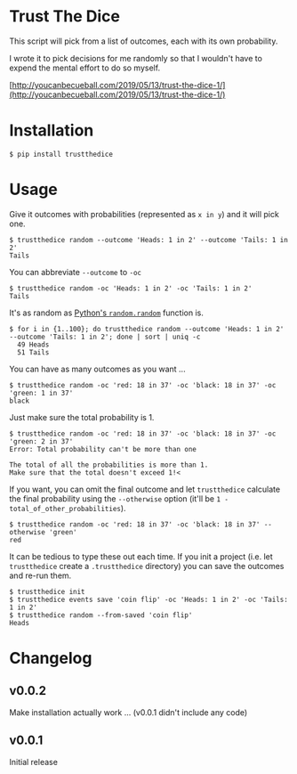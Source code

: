 # Trust The Dice

This script will pick from a list of outcomes, each with its own probability.

I wrote it to pick decisions for me randomly so that I wouldn't have to expend
the mental effort to do so myself.

[http://youcanbecueball.com/2019/05/13/trust-the-dice-1/](http://youcanbecueball.com/2019/05/13/trust-the-dice-1/)


# Installation

```
$ pip install trustthedice
```


# Usage

Give it outcomes with probabilities (represented as `x in y`) and it will pick one.

```
$ trustthedice random --outcome 'Heads: 1 in 2' --outcome 'Tails: 1 in 2'
Tails
```

You can abbreviate `--outcome` to `-oc`

```
$ trustthedice random -oc 'Heads: 1 in 2' -oc 'Tails: 1 in 2'
Tails
```

It's as random as [Python's `random.random`](https://docs.python.org/3/library/random.html#random.random) function is.


```
$ for i in {1..100}; do trustthedice random --outcome 'Heads: 1 in 2' --outcome 'Tails: 1 in 2'; done | sort | uniq -c
  49 Heads
  51 Tails
```

You can have as many outcomes as you want ...

```
$ trustthedice random -oc 'red: 18 in 37' -oc 'black: 18 in 37' -oc 'green: 1 in 37'
black
```

Just make sure the total probability is 1.

```
$ trustthedice random -oc 'red: 18 in 37' -oc 'black: 18 in 37' -oc 'green: 2 in 37'
Error: Total probability can't be more than one

The total of all the probabilities is more than 1.
Make sure that the total doesn't exceed 1!<
```

If you want, you can omit the final outcome and let `trustthedice` calculate
the final probability using the `--otherwise` option (it'll be 
`1 - total_of_other_probabilities`).

```
$ trustthedice random -oc 'red: 18 in 37' -oc 'black: 18 in 37' --otherwise 'green'
red
```

It can be tedious to type these out each time. If you init a project (i.e.
let `trustthedice` create a `.trustthedice` directory) you can save the
outcomes and re-run them.

```
$ trustthedice init
$ trustthedice events save 'coin flip' -oc 'Heads: 1 in 2' -oc 'Tails: 1 in 2'
$ trustthedice random --from-saved 'coin flip'
Heads
```


# Changelog


## v0.0.2

Make installation actually work ... (v0.0.1 didn't include any code)


## v0.0.1

Initial release

